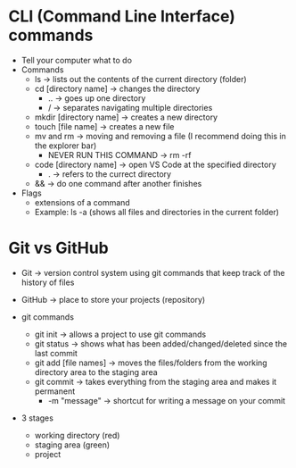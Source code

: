 # CLI (Command Line Interface) commands

- Tell your computer what to do
- Commands
  - ls -> lists out the contents of the current directory (folder)
  - cd [directory name] -> changes the directory
    - .. -> goes up one directory
    - / -> separates navigating multiple directories
  - mkdir [directory name] -> creates a new directory
  - touch [file name] -> creates a new file
  - mv and rm -> moving and removing a file (I recommend doing this in the explorer bar)
    - NEVER RUN THIS COMMAND -> rm -rf
  - code [directory name] -> open VS Code at the specified directory
    - . -> refers to the currect directory
  - && -> do one command after another finishes
- Flags
  - extensions of a command
  - Example: ls -a (shows all files and directories in the current folder)

# Git vs GitHub

- Git -> version control system using git commands that keep track of the history of files
- GitHub -> place to store your projects (repository)

- git commands
  - git init -> allows a project to use git commands
  - git status -> shows what has been added/changed/deleted since the last commit
  - git add [file names] -> moves the files/folders from the working directory area to the staging area
  - git commit -> takes everything from the staging area and makes it permanent
    - -m "message" -> shortcut for writing a message on your commit

- 3 stages
  - working directory (red)
  - staging area (green)
  - project